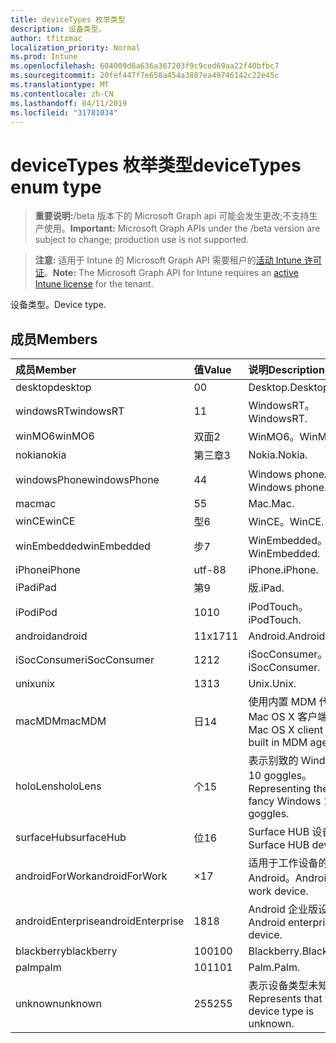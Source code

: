 ```yaml
---
title: deviceTypes 枚举类型
description: 设备类型。
author: tfitzmac
localization_priority: Normal
ms.prod: Intune
ms.openlocfilehash: 604009d8a636a367203f9c9ced69aa22f40bfbc7
ms.sourcegitcommit: 20fef447f7e658a454a3887ea49746142c22e45c
ms.translationtype: MT
ms.contentlocale: zh-CN
ms.lasthandoff: 04/11/2019
ms.locfileid: "31781034"
---
```

# <a name="devicetypes-enum-type"></a><span data-ttu-id="821d0-103">deviceTypes 枚举类型</span><span class="sxs-lookup"><span data-stu-id="821d0-103">deviceTypes enum type</span></span>

> <span data-ttu-id="821d0-104">**重要说明:**/beta 版本下的 Microsoft Graph api 可能会发生更改;不支持生产使用。</span><span class="sxs-lookup"><span data-stu-id="821d0-104">**Important:** Microsoft Graph APIs under the /beta version are subject to change; production use is not supported.</span></span>

> <span data-ttu-id="821d0-105">**注意:** 适用于 Intune 的 Microsoft Graph API 需要租户的[活动 Intune 许可证](https://go.microsoft.com/fwlink/?linkid=839381)。</span><span class="sxs-lookup"><span data-stu-id="821d0-105">**Note:** The Microsoft Graph API for Intune requires an [active Intune license](https://go.microsoft.com/fwlink/?linkid=839381) for the tenant.</span></span>

<span data-ttu-id="821d0-106">设备类型。</span><span class="sxs-lookup"><span data-stu-id="821d0-106">Device type.</span></span>

## <a name="members"></a><span data-ttu-id="821d0-107">成员</span><span class="sxs-lookup"><span data-stu-id="821d0-107">Members</span></span>
|<span data-ttu-id="821d0-108">成员</span><span class="sxs-lookup"><span data-stu-id="821d0-108">Member</span></span>|<span data-ttu-id="821d0-109">值</span><span class="sxs-lookup"><span data-stu-id="821d0-109">Value</span></span>|<span data-ttu-id="821d0-110">说明</span><span class="sxs-lookup"><span data-stu-id="821d0-110">Description</span></span>|
|:---|:---|:---|
|<span data-ttu-id="821d0-111">desktop</span><span class="sxs-lookup"><span data-stu-id="821d0-111">desktop</span></span>|<span data-ttu-id="821d0-112">0</span><span class="sxs-lookup"><span data-stu-id="821d0-112">0</span></span>|<span data-ttu-id="821d0-113">Desktop.</span><span class="sxs-lookup"><span data-stu-id="821d0-113">Desktop.</span></span>|
|<span data-ttu-id="821d0-114">windowsRT</span><span class="sxs-lookup"><span data-stu-id="821d0-114">windowsRT</span></span>|<span data-ttu-id="821d0-115">1</span><span class="sxs-lookup"><span data-stu-id="821d0-115">1</span></span>|<span data-ttu-id="821d0-116">WindowsRT。</span><span class="sxs-lookup"><span data-stu-id="821d0-116">WindowsRT.</span></span>|
|<span data-ttu-id="821d0-117">winMO6</span><span class="sxs-lookup"><span data-stu-id="821d0-117">winMO6</span></span>|<span data-ttu-id="821d0-118">双面</span><span class="sxs-lookup"><span data-stu-id="821d0-118">2</span></span>|<span data-ttu-id="821d0-119">WinMO6。</span><span class="sxs-lookup"><span data-stu-id="821d0-119">WinMO6.</span></span>|
|<span data-ttu-id="821d0-120">nokia</span><span class="sxs-lookup"><span data-stu-id="821d0-120">nokia</span></span>|<span data-ttu-id="821d0-121">第三章</span><span class="sxs-lookup"><span data-stu-id="821d0-121">3</span></span>|<span data-ttu-id="821d0-122">Nokia.</span><span class="sxs-lookup"><span data-stu-id="821d0-122">Nokia.</span></span>|
|<span data-ttu-id="821d0-123">windowsPhone</span><span class="sxs-lookup"><span data-stu-id="821d0-123">windowsPhone</span></span>|<span data-ttu-id="821d0-124">4</span><span class="sxs-lookup"><span data-stu-id="821d0-124">4</span></span>|<span data-ttu-id="821d0-125">Windows phone。</span><span class="sxs-lookup"><span data-stu-id="821d0-125">Windows phone.</span></span>|
|<span data-ttu-id="821d0-126">mac</span><span class="sxs-lookup"><span data-stu-id="821d0-126">mac</span></span>|<span data-ttu-id="821d0-127">5</span><span class="sxs-lookup"><span data-stu-id="821d0-127">5</span></span>|<span data-ttu-id="821d0-128">Mac.</span><span class="sxs-lookup"><span data-stu-id="821d0-128">Mac.</span></span>|
|<span data-ttu-id="821d0-129">winCE</span><span class="sxs-lookup"><span data-stu-id="821d0-129">winCE</span></span>|<span data-ttu-id="821d0-130">型</span><span class="sxs-lookup"><span data-stu-id="821d0-130">6</span></span>|<span data-ttu-id="821d0-131">WinCE。</span><span class="sxs-lookup"><span data-stu-id="821d0-131">WinCE.</span></span>|
|<span data-ttu-id="821d0-132">winEmbedded</span><span class="sxs-lookup"><span data-stu-id="821d0-132">winEmbedded</span></span>|<span data-ttu-id="821d0-133">步</span><span class="sxs-lookup"><span data-stu-id="821d0-133">7</span></span>|<span data-ttu-id="821d0-134">WinEmbedded。</span><span class="sxs-lookup"><span data-stu-id="821d0-134">WinEmbedded.</span></span>|
|<span data-ttu-id="821d0-135">iPhone</span><span class="sxs-lookup"><span data-stu-id="821d0-135">iPhone</span></span>|<span data-ttu-id="821d0-136">utf-8</span><span class="sxs-lookup"><span data-stu-id="821d0-136">8</span></span>|<span data-ttu-id="821d0-137">iPhone.</span><span class="sxs-lookup"><span data-stu-id="821d0-137">iPhone.</span></span>|
|<span data-ttu-id="821d0-138">iPad</span><span class="sxs-lookup"><span data-stu-id="821d0-138">iPad</span></span>|<span data-ttu-id="821d0-139">第</span><span class="sxs-lookup"><span data-stu-id="821d0-139">9</span></span>|<span data-ttu-id="821d0-140">版.</span><span class="sxs-lookup"><span data-stu-id="821d0-140">iPad.</span></span>|
|<span data-ttu-id="821d0-141">iPod</span><span class="sxs-lookup"><span data-stu-id="821d0-141">iPod</span></span>|<span data-ttu-id="821d0-142">10</span><span class="sxs-lookup"><span data-stu-id="821d0-142">10</span></span>|<span data-ttu-id="821d0-143">iPodTouch。</span><span class="sxs-lookup"><span data-stu-id="821d0-143">iPodTouch.</span></span>|
|<span data-ttu-id="821d0-144">android</span><span class="sxs-lookup"><span data-stu-id="821d0-144">android</span></span>|<span data-ttu-id="821d0-145">11x17</span><span class="sxs-lookup"><span data-stu-id="821d0-145">11</span></span>|<span data-ttu-id="821d0-146">Android.</span><span class="sxs-lookup"><span data-stu-id="821d0-146">Android.</span></span>|
|<span data-ttu-id="821d0-147">iSocConsumer</span><span class="sxs-lookup"><span data-stu-id="821d0-147">iSocConsumer</span></span>|<span data-ttu-id="821d0-148">12</span><span class="sxs-lookup"><span data-stu-id="821d0-148">12</span></span>|<span data-ttu-id="821d0-149">iSocConsumer。</span><span class="sxs-lookup"><span data-stu-id="821d0-149">iSocConsumer.</span></span>|
|<span data-ttu-id="821d0-150">unix</span><span class="sxs-lookup"><span data-stu-id="821d0-150">unix</span></span>|<span data-ttu-id="821d0-151">13</span><span class="sxs-lookup"><span data-stu-id="821d0-151">13</span></span>|<span data-ttu-id="821d0-152">Unix.</span><span class="sxs-lookup"><span data-stu-id="821d0-152">Unix.</span></span>|
|<span data-ttu-id="821d0-153">macMDM</span><span class="sxs-lookup"><span data-stu-id="821d0-153">macMDM</span></span>|<span data-ttu-id="821d0-154">日</span><span class="sxs-lookup"><span data-stu-id="821d0-154">14</span></span>|<span data-ttu-id="821d0-155">使用内置 MDM 代理的 Mac OS X 客户端。</span><span class="sxs-lookup"><span data-stu-id="821d0-155">Mac OS X client using built in MDM agent.</span></span>|
|<span data-ttu-id="821d0-156">holoLens</span><span class="sxs-lookup"><span data-stu-id="821d0-156">holoLens</span></span>|<span data-ttu-id="821d0-157">个</span><span class="sxs-lookup"><span data-stu-id="821d0-157">15</span></span>|<span data-ttu-id="821d0-158">表示别致的 Windows 10 goggles。</span><span class="sxs-lookup"><span data-stu-id="821d0-158">Representing the fancy Windows 10 goggles.</span></span>|
|<span data-ttu-id="821d0-159">surfaceHub</span><span class="sxs-lookup"><span data-stu-id="821d0-159">surfaceHub</span></span>|<span data-ttu-id="821d0-160">位</span><span class="sxs-lookup"><span data-stu-id="821d0-160">16</span></span>|<span data-ttu-id="821d0-161">Surface HUB 设备。</span><span class="sxs-lookup"><span data-stu-id="821d0-161">Surface HUB device.</span></span>|
|<span data-ttu-id="821d0-162">androidForWork</span><span class="sxs-lookup"><span data-stu-id="821d0-162">androidForWork</span></span>|<span data-ttu-id="821d0-163">×</span><span class="sxs-lookup"><span data-stu-id="821d0-163">17</span></span>|<span data-ttu-id="821d0-164">适用于工作设备的 Android。</span><span class="sxs-lookup"><span data-stu-id="821d0-164">Android for work device.</span></span>|
|<span data-ttu-id="821d0-165">androidEnterprise</span><span class="sxs-lookup"><span data-stu-id="821d0-165">androidEnterprise</span></span>|<span data-ttu-id="821d0-166">18</span><span class="sxs-lookup"><span data-stu-id="821d0-166">18</span></span>|<span data-ttu-id="821d0-167">Android 企业版设备。</span><span class="sxs-lookup"><span data-stu-id="821d0-167">Android enterprise device.</span></span>|
|<span data-ttu-id="821d0-168">blackberry</span><span class="sxs-lookup"><span data-stu-id="821d0-168">blackberry</span></span>|<span data-ttu-id="821d0-169">100</span><span class="sxs-lookup"><span data-stu-id="821d0-169">100</span></span>|<span data-ttu-id="821d0-170">Blackberry.</span><span class="sxs-lookup"><span data-stu-id="821d0-170">Blackberry.</span></span>|
|<span data-ttu-id="821d0-171">palm</span><span class="sxs-lookup"><span data-stu-id="821d0-171">palm</span></span>|<span data-ttu-id="821d0-172">101</span><span class="sxs-lookup"><span data-stu-id="821d0-172">101</span></span>|<span data-ttu-id="821d0-173">Palm.</span><span class="sxs-lookup"><span data-stu-id="821d0-173">Palm.</span></span>|
|<span data-ttu-id="821d0-174">unknown</span><span class="sxs-lookup"><span data-stu-id="821d0-174">unknown</span></span>|<span data-ttu-id="821d0-175">255</span><span class="sxs-lookup"><span data-stu-id="821d0-175">255</span></span>|<span data-ttu-id="821d0-176">表示设备类型未知。</span><span class="sxs-lookup"><span data-stu-id="821d0-176">Represents that the device type is unknown.</span></span>|





